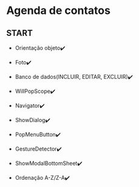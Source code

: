 # Agenda de contatos





## START

- Orientação objeto✔️

- Foto✔️

- Banco de dados(INCLUIR, EDITAR, EXCLUIR)✔️

- WillPopScope✔️

- Navigator✔️

- ShowDialog✔️

- PopMenuButton✔️

- GestureDetector✔️

- ShowModalBottomSheet✔️

- Ordenação A-Z/Z-A✔️

  